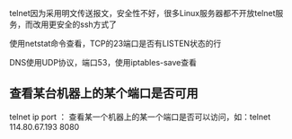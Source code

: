 telnet因为采用明文传送报文，安全性不好，很多Linux服务器都不开放telnet服务，而改用更安全的ssh方式了



使用netstat命令查看，TCP的23端口是否有LISTEN状态的行

DNS使用UDP协议，端口53，使用iptables-save查看



## 查看某台机器上的某个端口是否可用

telnet ip port ： 查看某一个机器上的某一个端口是否可以访问，如：telnet 114.80.67.193 8080